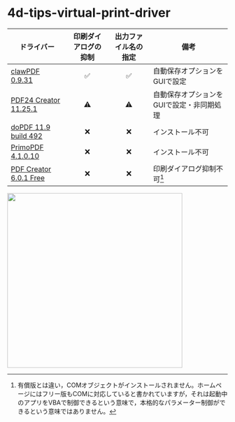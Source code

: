 # 4d-tips-virtual-print-driver

|ドライバー|印刷ダイアログの抑制|出力ファイル名の指定|備考|
|-|:-:|:-:|-|
|[clawPDF 0.9.31](https://github.com/miyako/4d-topic-clawpdf)|✅|✅|自動保存オプションをGUIで設定|
|[PDF24 Creator 11.25.1](https://github.com/miyako/4d-topic-pdf24)|⚠️|⚠️|自動保存オプションをGUIで設定・非同期処理|
|[doPDF 11.9 build 492](https://ja.dopdf.com)|❌|❌|インストール不可|
|[PrimoPDF 4.1.0.10](https://www.xlsoft.com/jp/products/primopdf/download.html)|❌|❌|インストール不可|
|[PDF Creator 6.0.1 Free](https://www.pdfforge.org/pdfcreator/download)|❌|❌|印刷ダイアログ抑制不可[^pdfcreator]

<img src="https://github.com/user-attachments/assets/5d490305-132c-411a-9e8f-a12603cc7bbf" width=400 height=auto />

[^pdfcreator]: 有償版とは違い，COMオブジェクトがインストールされません。ホームページにはフリー版もCOMに対応していると書かれていますが，それは起動中のアプリをVBAで制御できるという意味で，本格的なパラメーター制御ができるという意味ではありません。
